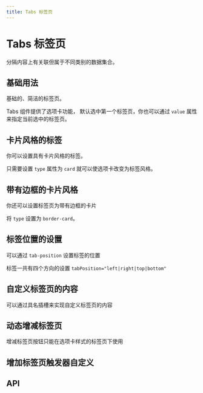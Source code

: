 ```yaml
---
title: Tabs 标签页
---
```


# Tabs 标签页

分隔内容上有关联但属于不同类别的数据集合。

## 基础用法

基础的、简洁的标签页。

Tabs 组件提供了选项卡功能， 默认选中第一个标签页，你也可以通过 `value` 属性来指定当前选中的标签页。

<preview path="./basic.vue" />

## 卡片风格的标签

你可以设置具有卡片风格的标签。

只需要设置 `type` 属性为 `card` 就可以使选项卡改变为标签风格。

<preview path="./cardStyle.vue" />

## 带有边框的卡片风格

你还可以设置标签页为带有边框的卡片

将 `type` 设置为 `border-card`。

<preview path="./borderCard.vue" />

## 标签位置的设置

可以通过 `tab-position` 设置标签的位置

标签一共有四个方向的设置 `tabPosition="left|right|top|bottom"`

<preview path="./tabPosition.vue" />

## 自定义标签页的内容

可以通过具名插槽来实现自定义标签页的内容

<preview path="./customTab.vue" />

## 动态增减标签页

增减标签页按钮只能在选项卡样式的标签页下使用

<preview path="./dynamicTabs.vue" />

<!-- ## 添加按钮自定义图标

<preview path="./customizedAddButtonIcon.vue" /> -->

## 增加标签页触发器自定义


<preview path="./customizedTrigger.vue" />

## API

<API src="./_tabs.json" lang="zh"></API>

<API src="./tab_item.json" lang="zh"></API>